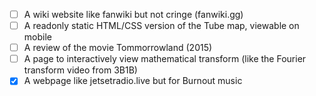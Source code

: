 - [ ] A wiki website like fanwiki but not cringe (fanwiki.gg)
- [ ] A readonly static HTML/CSS version of the Tube map, viewable on mobile
- [ ] A review of the movie Tommorrowland (2015)
- [ ] A page to interactively view mathematical transform (like the Fourier transform video from 3B1B)
- [x] A webpage like jetsetradio.live but for Burnout music
